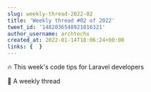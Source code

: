 ```yaml
---
slug: weekly-thread-2022-02
title: 'Weekly thread #02 of 2022'
tweet_id: '1482036548921016321'
author_username: archtechx
created_at: 2022-01-14T18:06:24+00:00
links: {  }
---
```

🔥 This week's code tips for Laravel developers

🧵 A weekly thread